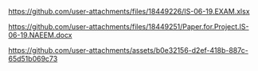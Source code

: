 https://github.com/user-attachments/files/18449226/IS-06-19.EXAM.xlsx


https://github.com/user-attachments/files/18449251/Paper.for.Project.IS-06-19.NAEEM.docx


https://github.com/user-attachments/assets/b0e32156-d2ef-418b-887c-65d51b069c73

